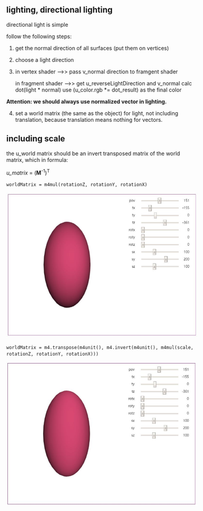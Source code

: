 ## lighting, directional lighting

directional light is simple

follow the following steps:

1. get the normal direction of all surfaces (put them on vertices)

2. choose a light direction

3. in vertex shader -->> pass v_normal direction to framgent shader

   in fragment shader -->> get u_reverseLightDirection and v_normal
                           calc dot(light * normal)
                           use (u_color.rgb *= dot_result) as the final color

**Attention: we should always use normalized vector in lighting.**

4. set a world matrix (the same as the object) for light, not including translation, because translation means nothing for vectors.

## including scale

the u_world matrix should be an invert transposed matrix of the world matrix, which in formula:

<em>u_matrix</em> = (<strong>M</strong><sup>-1</sup>)<sup>T</sup>

`worldMatrix = m4mul(rotationZ, rotationY, rotationX)`

![world matrix with pure orientation](./c01.JPG)

`worldMatrix = m4.transpose(m4unit(), m4.invert(m4unit(), m4mul(scale, rotationZ, rotationY, rotationX)))`

![world matrix converted from transpose after invert](./c02.JPG)
